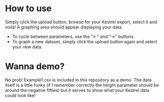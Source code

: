 # How to use
Simply click the upload button, browse for your Kestrel export, select it and voilà! A graphing area should appear displaying your data.
* To cycle between parameters, use the "←" and "→" buttons.
* To graph a new dataset, simply click the upload button again and select your new data.

# Wanna demo?
No prob! Example1.csv is included in this repository as a demo. The data itself is a little funky (if I remember correctly the height parameter should be around the negative fifties) but it serves to show what _your_ Kestrel data could look like!
